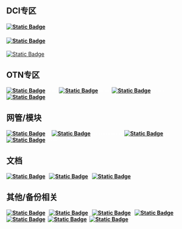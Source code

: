 ## DCI专区

<!--sec data-title="点击下载" data-id="section0" data-show=true ces-->

#### [![Static Badge](https://img.shields.io/badge/APP-OTP5600_V04R20C09B039SP03.bin-blue)](https://version-1301999062.cos.ap-beijing.myqcloud.com/OTP5600_V04R20C09B039SP03.bin)

#### [![Static Badge](https://img.shields.io/badge/APP-OTP5600_II_V2_V04R20C09B039SP03.bin-blue)](https://version-1301999062.cos.ap-beijing.myqcloud.com/OTP5600_II_V2_V04R20C09B039SP03.bin) 

[![Static Badge](https://img.shields.io/badge/SDN-230614.bin-blue)](https://version-1301999062.cos.ap-beijing.myqcloud.com/dci-sdn230614.bin)

<!--endsec-->

## OTN专区

<!--sec data-title="点击下载" data-id="section1" data-show=true ces-->

#### [![Static Badge](https://img.shields.io/badge/Ver-B019-green)](https://version-1301999062.cos.ap-beijing.myqcloud.com/V02R19C18B019.zip) <font color="white">-----</font>[![Static Badge](https://img.shields.io/badge/Ver-B013-green)](https://version-1301999062.cos.ap-beijing.myqcloud.com/B013.zip) <font color="white">-----</font>[![Static Badge](https://img.shields.io/badge/Ver-B032-green)](https://version-1301999062.cos.ap-beijing.myqcloud.com/B032.zip) <font color="white">-----</font>[![Static Badge](https://img.shields.io/badge/Ver-B020-green)](https://version-1301999062.cos.ap-beijing.myqcloud.com/V02R18C02B020.zip)

<!--endsec-->

## 网管/模块

<!--sec data-title="点击下载" data-id="section2" data-show=true ces-->

#### [![Static Badge](https://img.shields.io/badge/OTN-%E7%BD%91%E7%AE%A1-blue)](https://version-1301999062.cos.ap-beijing.myqcloud.com/otn.exe) <font color="white">--</font>[![Static Badge](https://img.shields.io/badge/OTN-%E6%A8%A1%E5%9D%97-blue)](https://version-1301999062.cos.ap-beijing.myqcloud.com/UniView%20DA-3.1.0-b20121221.exe)<font color="white">-------------</font> [![Static Badge](https://img.shields.io/badge/DCI-%E7%BD%91%E7%AE%A1-green)](https://version-1301999062.cos.ap-beijing.myqcloud.com/dci.exe) <font color="white">--</font>[![Static Badge](https://img.shields.io/badge/DCI-%E6%A8%A1%E5%9D%97-green)](https://version-1301999062.cos.ap-beijing.myqcloud.com/UniView%20DA-3.1.0-b20230727.exe)<font color="white">-----</font>

<!--endsec-->

## 文档

<!--sec data-title="点击下载" data-id="section3" data-show=true ces-->

#### [![Static Badge](https://img.shields.io/badge/%E6%B1%9F%E8%8B%8F-%E7%94%B5%E4%BF%A1%E6%B5%8B%E8%AF%95%E6%8A%A5%E5%91%8A-blue)](https://version-1301999062.cos.ap-beijing.myqcloud.com/%E6%B1%9F%E8%8B%8F%E7%94%B5%E4%BF%A1DCI-BOX_II%E5%9E%8B%E6%B5%8B%E8%AF%95%E6%8A%A5%E5%91%8A.docx) <font color="white">-</font>[![Static Badge](https://img.shields.io/badge/%E9%BB%91%E9%BE%99%E6%B1%9F-%E8%81%94%E9%80%9A%E6%B5%8B%E8%AF%95%E6%8A%A5%E5%91%8A-blue)](https://version-1301999062.cos.ap-beijing.myqcloud.com/%E9%BB%91%E9%BE%99%E6%B1%9F%E8%81%94%E9%80%9A%E6%A8%A1%E5%9D%97%E5%8C%96%E6%B3%A2%E5%88%86%E6%B5%8B%E8%AF%95%E6%8A%A5%E5%91%8A.doc) <font color="white">-</font>[![Static Badge](https://img.shields.io/badge/%E7%A7%BB%E5%8A%A8-%E6%9E%81%E7%AE%80OTN%E6%B5%8B%E8%AF%95-blue)](https://version-1301999062.cos.ap-beijing.myqcloud.com/%E4%B8%AD%E5%9B%BD%E7%A7%BB%E5%8A%A8%E6%9E%81%E7%AE%80%E5%85%89%E4%BC%A0%E9%80%81%E7%BD%91%EF%BC%88OTN%EF%BC%89%E7%B3%BB%E7%BB%9F%E5%92%8C%E8%AE%BE%E5%A4%87%E6%8A%80%E6%9C%AF%E8%A7%84%E8%8C%83v1.2.docx)

<!--endsec-->

## 其他/备份相关

<!--sec data-title="点击下载" data-id="section4" data-show=true ces-->

#### [![Static Badge](https://img.shields.io/badge/%E7%94%BB%E5%9B%BE-%E8%BD%AF%E4%BB%B6-blue)](https://version-1301999062.cos.ap-beijing.myqcloud.com/%E4%BA%BF%E5%9B%BE%E5%9B%BE%E7%A4%BA%E6%BF%80%E6%B4%BB.zip) <font color="white">-</font>[![Static Badge](https://img.shields.io/badge/GW-LOGO-blue)](https://version-1301999062.cos.ap-beijing.myqcloud.com/LOGO.zip) <font color="white">-</font>[![Static Badge](https://img.shields.io/badge/%E6%8F%92%E4%BB%B6-%E7%A7%91%E5%AD%A6%E4%B8%8A%E7%BD%91-blue)](https://version-1301999062.cos.ap-beijing.myqcloud.com/igg_2.3.4.zip) <font color="white">-</font>[![Static Badge](https://img.shields.io/badge/sftp-freeSSHd-blue)](https://version-1301999062.cos.ap-beijing.myqcloud.com/freeSSHd.exe) <font color="white">-</font>[![Static Badge](https://img.shields.io/badge/USB%E9%A9%B1%E5%8A%A8-%E7%A1%AC%E9%85%B7-blue)](https://version-1301999062.cos.ap-beijing.myqcloud.com/Install_USB_Win10_10059_20_07272023_08042023.zip)<font color="white">-</font>[![Static Badge](https://img.shields.io/badge/58%E4%BB%AA%E8%A1%A8-10%2F100g-blue)](https://version-1301999062.cos.ap-beijing.myqcloud.com/VNC-Viewer-5.3.0-Windows-64bit.exe)<font color="white">-</font>[![Static Badge](https://img.shields.io/badge/%E5%85%89%E8%B0%B1%E4%BB%AA-osa-blue)](https://version-1301999062.cos.ap-beijing.myqcloud.com/RemoteMonitor%20for%20AQ6370C%20%26%20AQ6150.lnk)

<!--endsec-->

